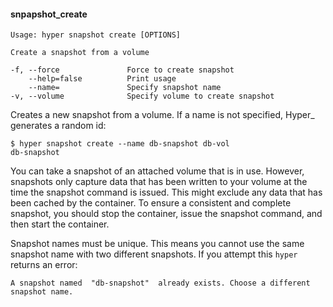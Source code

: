 #### snpapshot_create

    Usage: hyper snapshot create [OPTIONS]

    Create a snapshot from a volume
    
    -f, --force               Force to create snapshot
        --help=false          Print usage
        --name=               Specify snapshot name
    -v, --volume              Specify volume to create snapshot

Creates a new snapshot from a volume. If a name is not specified, Hyper_ generates a random id:

	$ hyper snapshot create --name db-snapshot db-vol
	db-snapshot

You can take a snapshot of an attached volume that is in use. However, snapshots only capture data that has been written to your volume at the time the snapshot command is issued. This might exclude any data that has been cached by the container. To ensure a consistent and complete snapshot, you should stop the container, issue the snapshot command, and then start the container.

Snapshot names must be unique.  This means you cannot use the same snapshot name with two different snapshots.  If you attempt this `hyper` returns an error:

```
A snapshot named  "db-snapshot"  already exists. Choose a different snapshot name.
```
